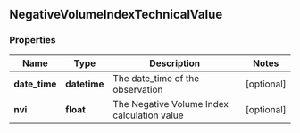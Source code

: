 ## NegativeVolumeIndexTechnicalValue

### Properties
Name | Type | Description | Notes
------------ | ------------- | ------------- | -------------
**date_time** | **datetime** | The date_time of the observation | [optional] 
**nvi** | **float** | The Negative Volume Index calculation value | [optional] 



